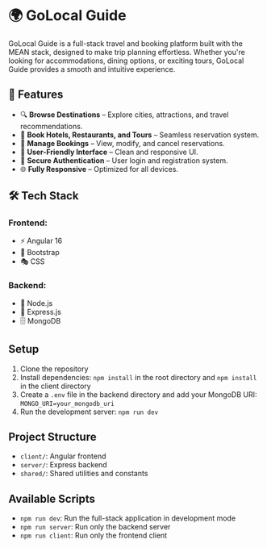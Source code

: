 # 🌍 GoLocal Guide  

GoLocal Guide is a full-stack travel and booking platform built with the MEAN stack, designed to make trip planning effortless. Whether you're looking for accommodations, dining options, or exciting tours, GoLocal Guide provides a smooth and intuitive experience.  

## 🚀 Features  
- 🔍 **Browse Destinations** – Explore cities, attractions, and travel recommendations.  
- 🏨 **Book Hotels, Restaurants, and Tours** – Seamless reservation system.  
- 📅 **Manage Bookings** – View, modify, and cancel reservations.  
- 📌 **User-Friendly Interface** – Clean and responsive UI.  
- 🔐 **Secure Authentication** – User login and registration system.  
- 🌐 **Fully Responsive** – Optimized for all devices.  

## 🛠 Tech Stack  

### Frontend:  
- ⚡ Angular 16  
- 🎨 Bootstrap  
- 🎭 CSS  

### Backend:  
- 🚀 Node.js  
- 🔧 Express.js  
- 🗄️ MongoDB  

## Setup

1. Clone the repository
2. Install dependencies: `npm install` in the root directory and `npm install` in the client directory
3. Create a `.env` file in the backend directory and add your MongoDB URI: `MONGO_URI=your_mongodb_uri`
4. Run the development server: `npm run dev`

## Project Structure

- `client/`: Angular frontend
- `server/`: Express backend
- `shared/`: Shared utilities and constants

## Available Scripts

- `npm run dev`: Run the full-stack application in development mode
- `npm run server`: Run only the backend server
- `npm run client`: Run only the frontend client
